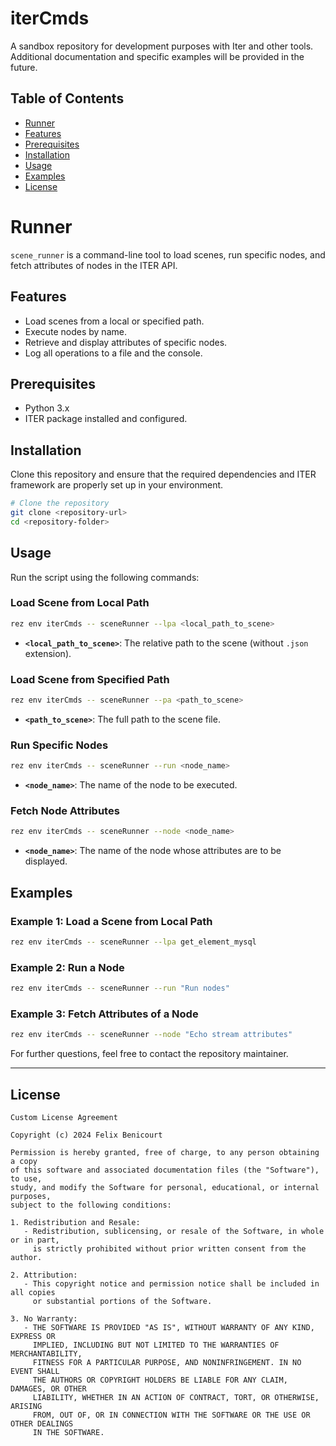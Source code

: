 # iterCmds

A sandbox repository for development purposes with Iter and other tools.  
Additional documentation and specific examples will be provided in the future.

## Table of Contents

- [Runner](#Runner)
- [Features](#Features)
- [Prerequisites](#Prerequisites)
- [Installation](#Installation)
- [Usage](#Usage)
- [Examples](#Examples)
- [License](#license)


# Runner

`scene_runner` is a command-line tool to load scenes, run specific nodes, and fetch attributes of nodes in the ITER API.

## Features

- Load scenes from a local or specified path.
- Execute nodes by name.
- Retrieve and display attributes of specific nodes.
- Log all operations to a file and the console.

## Prerequisites

- Python 3.x
- ITER package installed and configured.

## Installation

Clone this repository and ensure that the required dependencies and ITER framework are properly set up in your environment.

```bash
# Clone the repository
git clone <repository-url>
cd <repository-folder>
```

## Usage

Run the script using the following commands:

### Load Scene from Local Path
```bash
rez env iterCmds -- sceneRunner --lpa <local_path_to_scene>
```
- **`<local_path_to_scene>`**: The relative path to the scene (without `.json` extension).

### Load Scene from Specified Path
```bash
rez env iterCmds -- sceneRunner --pa <path_to_scene>
```
- **`<path_to_scene>`**: The full path to the scene file.

### Run Specific Nodes
```bash
rez env iterCmds -- sceneRunner --run <node_name>
```
- **`<node_name>`**: The name of the node to be executed.

### Fetch Node Attributes
```bash
rez env iterCmds -- sceneRunner --node <node_name>
```
- **`<node_name>`**: The name of the node whose attributes are to be displayed.

## Examples

### Example 1: Load a Scene from Local Path
```bash
rez env iterCmds -- sceneRunner --lpa get_element_mysql
```

### Example 2: Run a Node
```bash
rez env iterCmds -- sceneRunner --run "Run nodes"
```

### Example 3: Fetch Attributes of a Node
```bash
rez env iterCmds -- sceneRunner --node "Echo stream attributes"
```

For further questions, feel free to contact the repository maintainer.

---

## License

```text
Custom License Agreement

Copyright (c) 2024 Felix Benicourt

Permission is hereby granted, free of charge, to any person obtaining a copy
of this software and associated documentation files (the "Software"), to use,
study, and modify the Software for personal, educational, or internal purposes,
subject to the following conditions:

1. Redistribution and Resale:
   - Redistribution, sublicensing, or resale of the Software, in whole or in part, 
     is strictly prohibited without prior written consent from the author.

2. Attribution:
   - This copyright notice and permission notice shall be included in all copies 
     or substantial portions of the Software.

3. No Warranty:
   - THE SOFTWARE IS PROVIDED "AS IS", WITHOUT WARRANTY OF ANY KIND, EXPRESS OR 
     IMPLIED, INCLUDING BUT NOT LIMITED TO THE WARRANTIES OF MERCHANTABILITY, 
     FITNESS FOR A PARTICULAR PURPOSE, AND NONINFRINGEMENT. IN NO EVENT SHALL 
     THE AUTHORS OR COPYRIGHT HOLDERS BE LIABLE FOR ANY CLAIM, DAMAGES, OR OTHER 
     LIABILITY, WHETHER IN AN ACTION OF CONTRACT, TORT, OR OTHERWISE, ARISING 
     FROM, OUT OF, OR IN CONNECTION WITH THE SOFTWARE OR THE USE OR OTHER DEALINGS 
     IN THE SOFTWARE.
```
